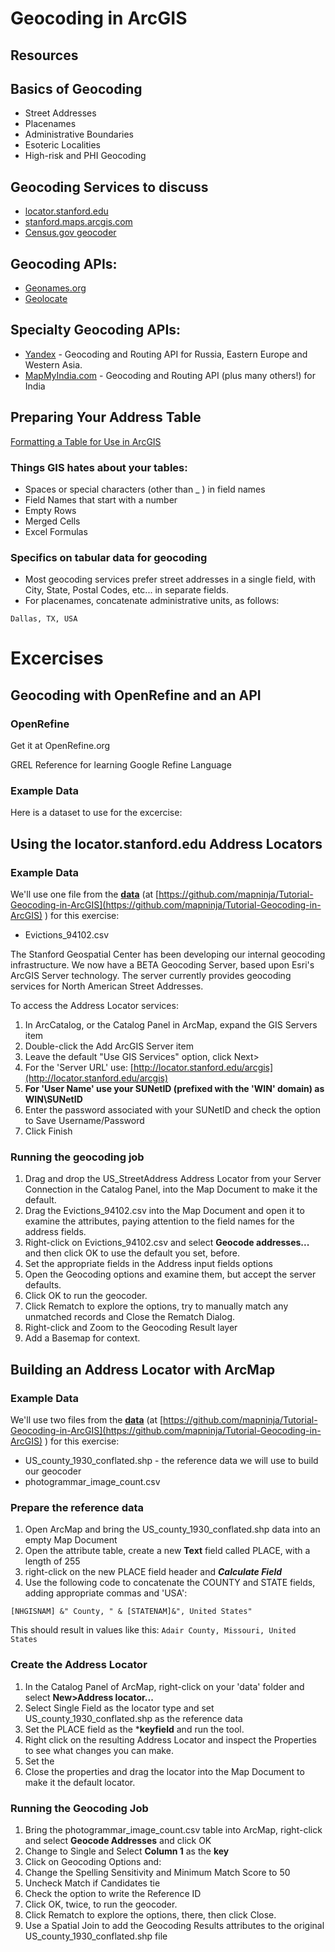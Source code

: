 # Geocoding in ArcGIS
## Resources


## Basics of Geocoding
* Street Addresses
* Placenames
* Administrative Boundaries
* Esoteric Localities
* High-risk and PHI Geocoding

## Geocoding Services to discuss
* [locator.stanford.edu](https://locator.stanford.edu/arcgis/rest/services)  
* [stanford.maps.arcgis.com](https://stanford.maps.arcgis.com/)  
* [Census.gov geocoder](https://www.census.gov/geo/maps-data/data/geocoder.html)  

## Geocoding APIs:
 * [Geonames.org](https://www.geonames.org/)
 * [Geolocate](http://www.geo-locate.org/)

## Specialty Geocoding APIs:
 * [Yandex](https://tech.yandex.com/maps/doc/geocoder/desc/concepts/limits-docpage/) - Geocoding and Routing API for Russia, Eastern Europe and Western Asia.  
 * [MapMyIndia.com](https://www.mapmyindia.com/api/) - Geocoding and Routing API (plus many others!) for India

## Preparing Your Address Table
[Formatting a Table for Use in ArcGIS](http://support.esri.com/EN/knowledgebase/techarticles/detail/30727) 
 
### Things GIS hates about your tables:  
* Spaces or special characters (other than _ ) in field names  
* Field Names that start with a number  
* Empty Rows  
* Merged Cells  
* Excel Formulas

### Specifics on tabular data for geocoding
* Most geocoding services prefer street addresses in a single field, with City, State, Postal Codes, etc... in separate fields.  
* For placenames, concatenate administrative units, as follows:

```Dallas, TX, USA```
 
 
# Excercises


## Geocoding with OpenRefine and an API
### OpenRefine
Get it at OpenRefine.org

GREL Reference for learning Google Refine Language

### Example Data 
Here is a dataset to use for the excercise:
 


## Using the locator.stanford.edu Address Locators  
### Example Data  
We'll use one file from the **[data](https://github.com/mapninja/Tutorial-Geocoding-in-ArcGIS)** (at [https://github.com/mapninja/Tutorial-Geocoding-in-ArcGIS](https://github.com/mapninja/Tutorial-Geocoding-in-ArcGIS) ) for this exercise: 

* Evictions_94102.csv



The Stanford Geospatial Center has been developing our internal geocoding infrastructure. We now have a BETA Geocoding Server, based upon Esri's ArcGIS Server technology. The server currently provides geocoding services for North American Street Addresses.

To access the Address Locator services:

1. In ArcCatalog, or the Catalog Panel in ArcMap, expand the GIS Servers item    
2. Double-click the Add ArcGIS Server item    
3. Leave the default "Use GIS Services" option, click Next>  
4. For the 'Server URL' use: [http://locator.stanford.edu/arcgis](http://locator.stanford.edu/arcgis)  
5.  **For 'User Name' use your SUNetID (prefixed with the 'WIN\' domain) as WIN\SUNetID**  
6.  Enter the password associated with your SUNetID and check the option to Save Username/Password  
7.  Click Finish  


### Running the geocoding job  
1. Drag and drop the US_StreetAddress Address Locator from your Server Connection in the Catalog Panel, into the Map Document to make it the default. 
2. Drag the Evictions_94102.csv into the Map Document and open it to examine the attributes, paying attention to the field names for the address fields.
3.  Right-click on Evictions_94102.csv and select **Geocode addresses...** and then click OK to use the default you set, before. 
4. Set the appropriate fields in the Address input fields options
5. Open the Geocoding options and examine them, but accept the server defaults.
6. Click OK to run the geocoder.
6. Click Rematch to explore the options, try to manually match any unmatched records and Close the Rematch Dialog.
7. Right-click and Zoom to the Geocoding Result layer
8. Add a Basemap for context.  

## Building an Address Locator with ArcMap
### Example Data  
We'll use two files from the **[data](https://github.com/mapninja/Tutorial-Geocoding-in-ArcGIS)** (at [https://github.com/mapninja/Tutorial-Geocoding-in-ArcGIS](https://github.com/mapninja/Tutorial-Geocoding-in-ArcGIS) ) for this exercise: 
 
* US_county_1930_conflated.shp - the reference data we will use to build our geocoder
* photogrammar_image_count.csv

### Prepare the reference data

1. Open ArcMap and bring the US_county_1930_conflated.shp data into an empty Map Document
2. Open the attribute table, create a new **Text** field called PLACE, with a length of 255
3. right-click on the new PLACE field header and ***Calculate Field***
4. Use the following code to concatenate the COUNTY and STATE fields, adding appropriate commas and 'USA':

```[NHGISNAM] &" County, " & [STATENAM]&", United States"```  

This should result in values like this:
```Adair County, Missouri, United States```
### Create the Address Locator
1. In the Catalog Panel of ArcMap, right-click on your 'data' folder and select **New>Address locator...**
2. Select Single Field as the locator type and set US_county_1930_conflated.shp as the reference data
3. Set the PLACE field as the ***keyfield** and run the tool. 
4. Right click on the resulting Address Locator and inspect the Properties to see what changes you can make. 
5. Set the 
5. Close the properties and drag the locator into the Map Document to make it the default locator.

### Running the Geocoding Job  
1. Bring the photogrammar_image_count.csv table into ArcMap, right-click and select **Geocode Addresses** and click OK
2. Change to Single and Select **Column 1** as the **key**
3. Click on Geocoding Options and:
 4. Change the Spelling Sensitivity and Minimum Match Score to 50
 5. Uncheck Match if Candidates tie
 6. Check the option to write the Reference ID
7. Click OK, twice, to run the geocoder.
8. Click Rematch to explore the options, there, then click Close.
8. Use a Spatial Join to add the Geocoding Results attributes to the original US_county_1930_conflated.shp file





